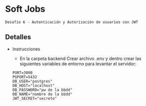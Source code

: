 # Soft Jobs
    Desafío 6 - Autenticación y Autorización de usuarios con JWT
## Detalles
* Instrucciones
    * En la carpeta backend Crear archivo .env y dentro crear las siguientes variables de entorno para levantar el servidor: 

     ```archivo .env
    PORT=3000
    PGPORT=5432
    DB_USER="postgres"
    DB_HOST="localhost"
    DB_PASSWORD="pw de la bbdd"
    DB_NAME="nombre de la bbdd"
    JWT_SECRET="secreto"
     ```